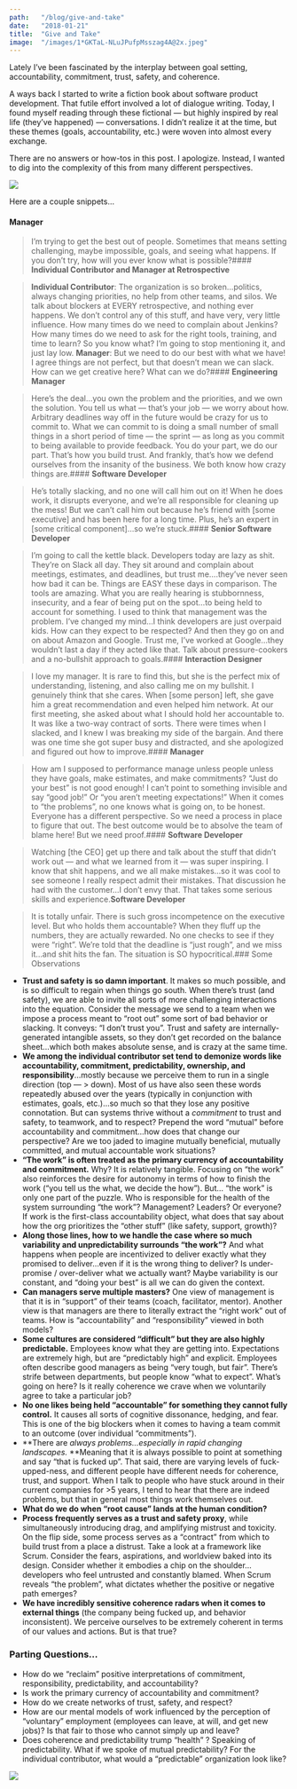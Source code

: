 ```yaml
---
path:	"/blog/give-and-take"
date:	"2018-01-21"
title:	"Give and Take"
image:	"/images/1*GKTaL-NLuJPufpMsszag4A@2x.jpeg"
---
```


Lately I’ve been fascinated by the interplay between goal setting, accountability, commitment, trust, safety, and coherence.

A ways back I started to write a fiction book about software product development. That futile effort involved a lot of dialogue writing. Today, I found myself reading through these fictional — but highly inspired by real life (they’ve happened) — conversations. I didn’t realize it at the time, but these themes (goals, accountability, etc.) were woven into almost every exchange.

There are no answers or how-tos in this post. I apologize. Instead, I wanted to dig into the complexity of this from many different perspectives.

![](/images/1*GKTaL-NLuJPufpMsszag4A@2x.jpeg)

Here are a couple snippets…

#### **Manager**


> I’m trying to get the best out of people. Sometimes that means setting challenging, maybe impossible, goals, and seeing what happens. If you don’t try, how will you ever know what is possible?#### **Individual Contributor and Manager at Retrospective**


> **Individual Contributor**: The organization is so broken…politics, always changing priorities, no help from other teams, and silos. We talk about blockers at EVERY retrospective, and nothing ever happens. We don’t control any of this stuff, and have very, very little influence. How many times do we need to complain about Jenkins? How many times do we need to ask for the right tools, training, and time to learn? So you know what? I’m going to stop mentioning it, and just lay low.
> **Manager**: But we need to do our best with what we have! I agree things are not perfect, but that doesn’t mean we can slack. How can we get creative here? What can we do?#### **Engineering Manager**


> Here’s the deal…you own the problem and the priorities, and we own the solution. You tell us what — that’s your job — we worry about how. Arbitrary deadlines way off in the future would be crazy for us to commit to. What we can commit to is doing a small number of small things in a short period of time — the sprint — as long as you commit to being available to provide feedback. You do your part, we do our part. That’s how you build trust. And frankly, that’s how we defend ourselves from the insanity of the business. We both know how crazy things are.#### **Software Developer**


> He’s totally slacking, and no one will call him out on it! When he does work, it disrupts everyone, and we’re all responsible for cleaning up the mess! But we can’t call him out because he’s friend with [some executive] and has been here for a long time. Plus, he’s an expert in [some critical component]…so we’re stuck.#### **Senior Software Developer**


> I’m going to call the kettle black. Developers today are lazy as shit. They’re on Slack all day. They sit around and complain about meetings, estimates, and deadlines, but trust me….they’ve never seen how bad it can be. Things are EASY these days in comparison. The tools are amazing.
> What you are really hearing is stubbornness, insecurity, and a fear of being put on the spot…to being held to account for something. I used to think that management was the problem. I’ve changed my mind…I think developers are just overpaid kids. How can they expect to be respected?
> And then they go on and on about Amazon and Google. Trust me, I’ve worked at Google…they wouldn’t last a day if they acted like that. Talk about pressure-cookers and a no-bullshit approach to goals.#### **Interaction Designer**


> I love my manager. It is rare to find this, but she is the perfect mix of understanding, listening, and also calling me on my bullshit. I genuinely think that she cares. When [some person] left, she gave him a great recommendation and even helped him network.
> At our first meeting, she asked about what I should hold her accountable to. It was like a two-way contract of sorts. There were times when I slacked, and I knew I was breaking my side of the bargain. And there was one time she got super busy and distracted, and she apologized and figured out how to improve.#### **Manager**


> How am I supposed to performance manage unless people unless they have goals, make estimates, and make commitments? “Just do your best” is not good enough! I can’t point to something invisible and say “good job!” Or “you aren’t meeting expectations!”
> When it comes to “the problems”, no one knows what is going on, to be honest. Everyone has a different perspective. So we need a process in place to figure that out. The best outcome would be to absolve the team of blame here! But we need proof.#### **Software Developer**


> Watching [the CEO] get up there and talk about the stuff that didn’t work out — and what we learned from it — was super inspiring. I know that shit happens, and we all make mistakes…so it was cool to see someone I really respect admit their mistakes. That discussion he had with the customer…I don’t envy that. That takes some serious skills and experience.**Software Developer**


> It is totally unfair. There is such gross incompetence on the executive level. But who holds them accountable? When they fluff up the numbers, they are actually rewarded. No one checks to see if they were “right”. We’re told that the deadline is “just rough”, and we miss it…and shit hits the fan. The situation is SO hypocritical.### Some Observations

* **Trust and safety is so damn important**. It makes so much possible, and is so difficult to regain when things go south. When there’s trust (and safety), we are able to invite all sorts of more challenging interactions into the equation. Consider the message we send to a team when we impose a process meant to “root out” some sort of bad behavior or slacking. It conveys: “I don’t trust you”. Trust and safety are internally-generated intangible assets, so they don’t get recorded on the balance sheet…which both makes absolute sense, and is crazy at the same time.
* **We among the individual contributor set tend to demonize words like accountability, commitment, predictability, ownership, and responsibility**…mostly because we perceive them to run in a single direction (top — > down). Most of us have also seen these words repeatedly abused over the years (typically in conjunction with estimates, goals, etc.)…so much so that they lose any positive connotation. But can systems thrive without a *commitment* to trust and safety, to teamwork, and to respect? Prepend the word “mutual” before accountability and commitment…how does that change our perspective? Are we too jaded to imagine mutually beneficial, mutually committed, and mutual accountable work situations?
* **“The work” is often treated as the primary currency of accountability and commitment.** Why? It is relatively tangible. Focusing on “the work” also reinforces the desire for autonomy in terms of how to finish the work (“you tell us the what, we decide the how”). But… “the work” is only one part of the puzzle. Who is responsible for the health of the system surrounding “the work”? Management? Leaders? Or everyone? If work is the first-class accountability object, what does that say about how the org prioritizes the “other stuff” (like safety, support, growth)?
* **Along those lines, how to we handle the case where so much variability and unpredictability surrounds “the work”?** And what happens when people are incentivized to deliver exactly what they promised to deliver…even if it is the wrong thing to deliver? Is under-promise / over-deliver what we actually want? Maybe variability is our constant, and “doing your best” is all we can do given the context.
* **Can managers serve multiple masters?** One view of management is that it is in “support” of their teams (coach, facilitator, mentor). Another view is that managers are there to literally extract the “right work” out of teams. How is “accountability” and “responsibility” viewed in both models?
* **Some cultures are considered “difficult” but they are also highly predictable.** Employees know what they are getting into. Expectations are extremely high, but are “predictably high” and explicit. Employees often describe good managers as being “very tough, but fair”. There’s strife between departments, but people know “what to expect”. What’s going on here? Is it really coherence we crave when we voluntarily agree to take a particular job?
* **No one likes being held “accountable” for something they cannot fully control.** It causes all sorts of cognitive dissonance, hedging, and fear. This is one of the big blockers when it comes to having a team commit to an outcome (over individual “commitments”).
* **There are *always problems…*especially in rapid changing landscapes*.* **Meaning that it is always possible to point at something and say “that is fucked up”. That said, there are varying levels of fuck-upped-ness, and different people have different needs for coherence, trust, and support. When I talk to people who have stuck around in their current companies for >5 years, I tend to hear that there are indeed problems, but that in general most things work themselves out.
* **What do we do when “root cause” lands at the human condition?**
* **Process frequently serves as a trust and safety proxy**, while simultaneously introducing drag, and amplifying mistrust and toxicity. On the flip side, some process serves as a “contract” from which to build trust from a place a distrust. Take a look at a framework like Scrum. Consider the fears, aspirations, and worldview baked into its design. Consider whether it embodies a chip on the shoulder…developers who feel untrusted and constantly blamed. When Scrum reveals “the problem”, what dictates whether the positive or negative path emerges?
* **We have incredibly sensitive coherence radars when it comes to external things** (the company being fucked up, and behavior inconsistent). We perceive ourselves to be extremely coherent in terms of our values and actions. But is that true?
### Parting Questions…

* How do we “reclaim” positive interpretations of commitment, responsibility, predictability, and accountability?
* Is work the primary currency of accountability and commitment?
* How do we create networks of trust, safety, and respect?
* How are our mental models of work influenced by the perception of “voluntary” employment (employees can leave, at will, and get new jobs)? Is that fair to those who cannot simply up and leave?
* Does coherence and predictability trump “health” ?
Speaking of predictability. What if we spoke of mutual predictability? For the individual contributor, what would a “predictable” organization look like?

![](/images/1*fZNnIShAPeGfs9ZvWFctsQ@2x.jpeg)